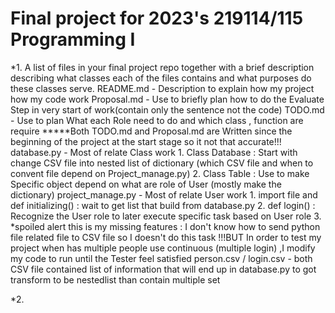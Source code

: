 # Final project for 2023's 219114/115 Programming I
*1. A list of files in your final project repo together with a brief description describing what classes each of the files contains and what purposes do these classes serve.
  README.md
    - Description to explain how my project how my code work
  Proposal.md
    - Use to briefly plan how to do the Evaluate Step in very start of work(contain only the sentence not the code)
  TODO.md
    - Use to plan What each Role need to do and which class , function are require
  *****Both TODO.md and Proposal.md are Written since the beginning of the project at the start stage so it not that accurate!!!
  database.py
    - Most of relate Class work 
      1. Class Database : Start with change CSV file into nested list of dictionary (which CSV file and when to convent file depend on Project_manage.py)
      2. Class Table : Use to make Specific object depend on what are role of User (mostly make the dictionary)
  project_manage.py
    - Most of relate User work
      1. import file and def initializing() : wait to get list that build from database.py 
      2. def login() : Recognize the User role to later execute specific task based on User role
      3. *spoiled alert this is my missing features : I don't know how to send python file related file to CSV file so I doesn't do this task
        !!!BUT In order to test my project when has multiple people use continuous (multiple login) ,I modify my code to run until the Tester feel satisfied
  person.csv / login.csv
    - both CSV file contained list of information that will end up in database.py to got transform to be nestedlist than contain multiple set

*2.
